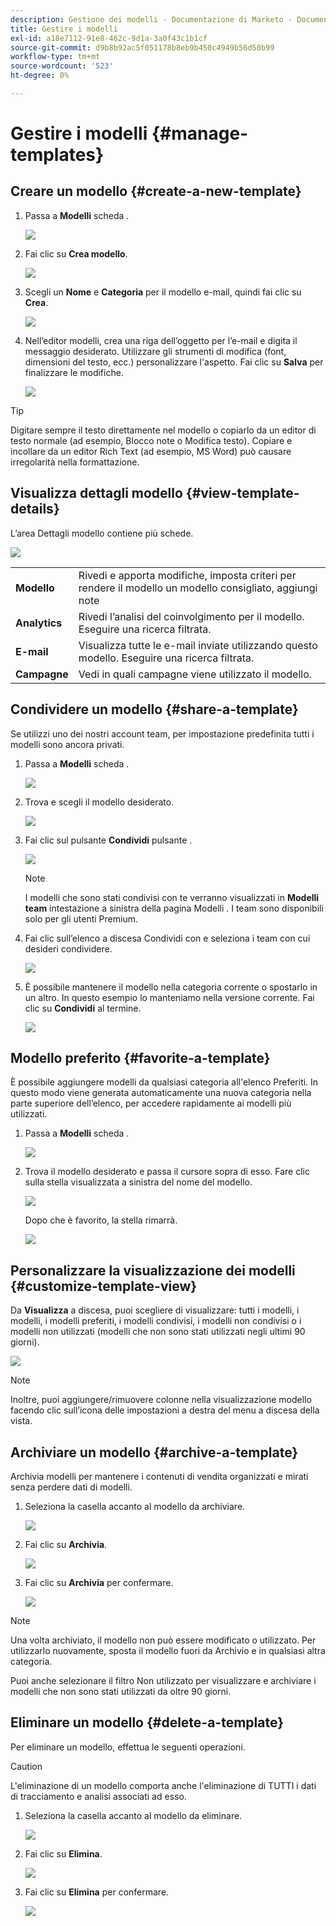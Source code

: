 ```yaml
---
description: Gestione dei modelli - Documentazione di Marketo - Documentazione del prodotto
title: Gestire i modelli
exl-id: a18e7112-91e8-462c-9d1a-3a0f43c1b1cf
source-git-commit: d9b8b92ac5f051178b8eb9b450c4949b56d50b99
workflow-type: tm+mt
source-wordcount: '523'
ht-degree: 0%

---
```


# Gestire i modelli {#manage-templates}

## Creare un modello {#create-a-new-template}

1. Passa a **Modelli** scheda .

   ![](assets/manage-templates-1.png)

1. Fai clic su **Crea modello**.

   ![](assets/manage-templates-2.png)

1. Scegli un **Nome** e **Categoria** per il modello e-mail, quindi fai clic su **Crea**.

   ![](assets/manage-templates-3.png)

1. Nell’editor modelli, crea una riga dell’oggetto per l’e-mail e digita il messaggio desiderato. Utilizzare gli strumenti di modifica (font, dimensioni del testo, ecc.) personalizzare l&#39;aspetto. Fai clic su **Salva** per finalizzare le modifiche.

   ![](assets/manage-templates-4.png)

>[!TIP]
>
>Digitare sempre il testo direttamente nel modello o copiarlo da un editor di testo normale (ad esempio, Blocco note o Modifica testo). Copiare e incollare da un editor Rich Text (ad esempio, MS Word) può causare irregolarità nella formattazione.

## Visualizza dettagli modello {#view-template-details}

L’area Dettagli modello contiene più schede.

![](assets/manage-templates-4a.png)

<table>
 <tr>
  <td><strong>Modello</strong></td>
  <td>Rivedi e apporta modifiche, imposta criteri per rendere il modello un modello consigliato, aggiungi note</td>
 </tr>
 <tr>
  <td><strong>Analytics</strong></td>
  <td>Rivedi l’analisi del coinvolgimento per il modello. Eseguire una ricerca filtrata.</td>
 </tr>
 <tr>
  <td><strong>E-mail</strong></td>
  <td>Visualizza tutte le e-mail inviate utilizzando questo modello. Eseguire una ricerca filtrata.</td>
 </tr>
 <tr>
  <td><strong>Campagne</strong></td>
  <td>Vedi in quali campagne viene utilizzato il modello.</td>
 </tr>
</table>

## Condividere un modello {#share-a-template}

Se utilizzi uno dei nostri account team, per impostazione predefinita tutti i modelli sono ancora privati.

1. Passa a **Modelli** scheda .

   ![](assets/manage-templates-5.png)

1. Trova e scegli il modello desiderato.

   ![](assets/manage-templates-6.png)

1. Fai clic sul pulsante **Condividi** pulsante .

   ![](assets/manage-templates-7.png)

   >[!NOTE]
   >
   >I modelli che sono stati condivisi con te verranno visualizzati in **Modelli team** intestazione a sinistra della pagina Modelli . I team sono disponibili solo per gli utenti Premium.

1. Fai clic sull’elenco a discesa Condividi con e seleziona i team con cui desideri condividere.

   ![](assets/manage-templates-8.png)

1. È possibile mantenere il modello nella categoria corrente o spostarlo in un altro. In questo esempio lo manteniamo nella versione corrente. Fai clic su **Condividi** al termine.

   ![](assets/manage-templates-9.png)

## Modello preferito {#favorite-a-template}

È possibile aggiungere modelli da qualsiasi categoria all&#39;elenco Preferiti. In questo modo viene generata automaticamente una nuova categoria nella parte superiore dell’elenco, per accedere rapidamente ai modelli più utilizzati.

1. Passa a **Modelli** scheda .

   ![](assets/manage-templates-10.png)

1. Trova il modello desiderato e passa il cursore sopra di esso. Fare clic sulla stella visualizzata a sinistra del nome del modello.

   ![](assets/manage-templates-11.png)

   Dopo che è favorito, la stella rimarrà.

   ![](assets/manage-templates-12.png)

## Personalizzare la visualizzazione dei modelli {#customize-template-view}

Da **Visualizza** a discesa, puoi scegliere di visualizzare: tutti i modelli, i modelli, i modelli preferiti, i modelli condivisi, i modelli non condivisi o i modelli non utilizzati (modelli che non sono stati utilizzati negli ultimi 90 giorni).

![](assets/manage-templates-13.png)

>[!NOTE]
>
>Inoltre, puoi aggiungere/rimuovere colonne nella visualizzazione modello facendo clic sull’icona delle impostazioni a destra del menu a discesa della vista.

## Archiviare un modello {#archive-a-template}

Archivia modelli per mantenere i contenuti di vendita organizzati e mirati senza perdere dati di modelli.

1. Seleziona la casella accanto al modello da archiviare.

   ![](assets/manage-templates-14.png)

1. Fai clic su **Archivia**.

   ![](assets/manage-templates-15.png)

1. Fai clic su **Archivia** per confermare.

   ![](assets/manage-templates-16.png)

>[!NOTE]
>
>Una volta archiviato, il modello non può essere modificato o utilizzato. Per utilizzarlo nuovamente, sposta il modello fuori da Archivio e in qualsiasi altra categoria.

Puoi anche selezionare il filtro Non utilizzato per visualizzare e archiviare i modelli che non sono stati utilizzati da oltre 90 giorni.

## Eliminare un modello {#delete-a-template}

Per eliminare un modello, effettua le seguenti operazioni.

>[!CAUTION]
>
>L&#39;eliminazione di un modello comporta anche l&#39;eliminazione di TUTTI i dati di tracciamento e analisi associati ad esso.

1. Seleziona la casella accanto al modello da eliminare.

   ![](assets/manage-templates-17.png)

1. Fai clic su **Elimina**.

   ![](assets/manage-templates-18.png)

1. Fai clic su **Elimina** per confermare.

   ![](assets/manage-templates-19.png)
